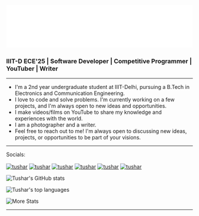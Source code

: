 ![Tushar's GitHub Banner](Tushar%20Chandra%20Logo.png)

### IIIT-D ECE'25 | Software Developer | Competitive Programmer | YouTuber | Writer

----

* I'm a 2nd year undergraduate student at IIIT-Delhi, pursuing a B.Tech in Electronics and Communication Engineering.
* I love to code and solve problems. I'm currently working on a few projects, and I'm always open to new ideas and opportunities.
* I make videos/films on YouTube to share my knowledge and experiences with the world.
* I am a photographer and a writer.
* Feel free to reach out to me! I'm always open to discussing new ideas, projects, or opportunities to be part of your visions.
  
----
Socials:

<a href="https://www.linkedin.com/in/tushar-chandra-7547901ab//" target="blank"><img align="center"
          src="https://img.shields.io/badge/linkedin-%230077B5.svg?style=for-the-badge&logo=linkedin&logoColor=white"
          alt="tushar" height="30"/></a>
<a href="mailto:sde.tusharchandra@gmail.com" target="blank"><img align="center"
          src="https://img.shields.io/badge/gmail-D14836.svg?style=for-the-badge&logo=gmail&logoColor=white"
          alt="tushar" height="30"/></a>
<a href="https://www.instagram.com/me_tusharchandra/" target="blank"><img align="center"
          src="https://img.shields.io/badge/instagram-%23E4405F.svg?style=for-the-badge&logo=instagram&logoColor=white"
          alt="tushar" height="30"/></a>
<a href="https://www.youtube.com/tusharchandra" target="blank"><img align="center"
          src="https://img.shields.io/badge/youtube-%23FF0000.svg?style=for-the-badge&logo=youtube&logoColor=white"
          alt="tushar" height="30"/></a>
<a href="https://twitter.com/me_tushari" target="blank"><img align="center"
          src="https://img.shields.io/badge/twitter-%231DA1F2.svg?style=for-the-badge&logo=twitter&logoColor=white"
          alt="tushar" height="30"/></a>
<a href="https://linktr.ee/tusharchandra" target="blank"><img align="center"
          src="https://img.shields.io/badge/linktree-%231DA1F2.svg?style=for-the-badge&logo=linktree&logoColor=gree"
          alt="tushar" height="30"/></a>

![Tushar's GitHub stats](https://github-readme-stats-sigma-five.vercel.app/api?username=me-tusharchandra&show_icons=true&theme=vue-dark)

![Tushar's top languages](https://github-readme-stats-sigma-five.vercel.app/api/top-langs/?username=me-tusharchandra&layout=compact&show_icons=true&theme=vue-dark)

![More Stats](https://github-readme-streak-stats.herokuapp.com?user=me-tusharchandra&theme=vue-dark)

-----

